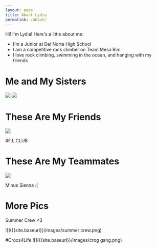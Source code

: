 ```yaml
---
layout: page
title: About Lydia
permalink: /about/
---
```


Hi! I'm Lydia! Here's a little about me:

- I'm a Junior at Del Norte High School
- I am a competitive rock climber on Team Mesa Rim
- I love rock climbing, swimming in the ocean, and hanging with my friends

# Me and My Sisters #

![]({{site.baseurl}}/images/Sisters.png) ![]({{site.baseurl}}/images/Sister.png)


# These Are My Friends #

![]({{site.baseurl}}/images/Friends.png)

#F.L.CLUB




# These Are My Teammates #

![]({{site.baseurl}}/images/Team.png)

Minus Sienna :(

# More Pics #

Summer Crew <3

![]({{site.baseurl}}/images/summer crew.png)

#Crocs4Life
![]({{site.baseurl}}/images/crog gang.png)